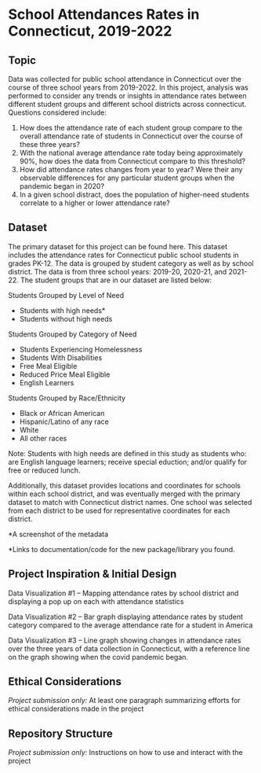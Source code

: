 # School Attendances Rates in Connecticut, 2019-2022

## Topic
Data was collected for public school attendance in Connecticut over the course of three school years from 2019-2022. In this project, analysis was performed to consider any trends or insights in attendance rates between different student groups and different school districts across connecticut. Questions considered include:

1. How does the attendance rate of each student group compare to the overall attendance rate of students in Connecticut over the course of these three years?
2. With the national average attendance rate today being approximately 90%, how does the data from Connecticut compare to this threshold?
3. How did attendance rates changes from year to year? Were their any observable differences for any particular student groups when the pandemic began in 2020?
4. In a given school distract, does the population of higher-need students correlate to a higher or lower attendance rate?

## Dataset
The primary dataset for this project can be found here. ​​This dataset includes the attendance rates for Connecticut public school students in grades PK-12. The data is grouped by student category as well as by school district. The data is from three school years: 2019-20, 2020-21, and 2021-22. The student groups that are in our dataset are listed below:

Students Grouped by Level of Need
- Students with high needs*
- Students without high needs

Students Grouped by Category of Need
- Students Experiencing Homelessness
- Students With Disabilities
- Free Meal Eligible
- Reduced Price Meal Eligible
- English Learners

Students Grouped by Race/Ethnicity
- Black or African American
- Hispanic/Latino of any race
- White
- All other races

Note: Students with high needs are defined in this study as students who: are English language learners; receive special eduction; and/or qualify for free or reduced lunch.

Additionally, this dataset provides locations and coordinates for schools within each school district, and was eventually merged with the primary dataset to match with Connecticut district names. One school was selected from each district to be used for representative coordinates for each district.

*A screenshot of the metadata

*Links to documentation/code for the new package/library you found.

## Project Inspiration & Initial Design

Data Visualization #1 – Mapping attendance rates by school district and displaying a pop up on each with attendance statistics

Data Visualization #2 – Bar graph displaying attendance rates by student category compared to the average attendance rate for a student in America

Data Visualization #3 – Line graph showing changes in attendance rates over the three years of data collection in Connecticut, with a reference line on the graph showing when the covid pandemic began.

## Ethical Considerations
*Project submission only:* At least one paragraph summarizing efforts for ethical considerations made in the project

## Repository Structure
*Project submission only:* Instructions on how to use and interact with the project
